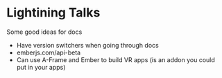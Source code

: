 # Lightining Talks

Some good ideas for docs

* Have version switchers when going through docs
* emberjs.com/api-beta
* Can use A-Frame and Ember to build VR apps (is an addon you could put in your apps)
